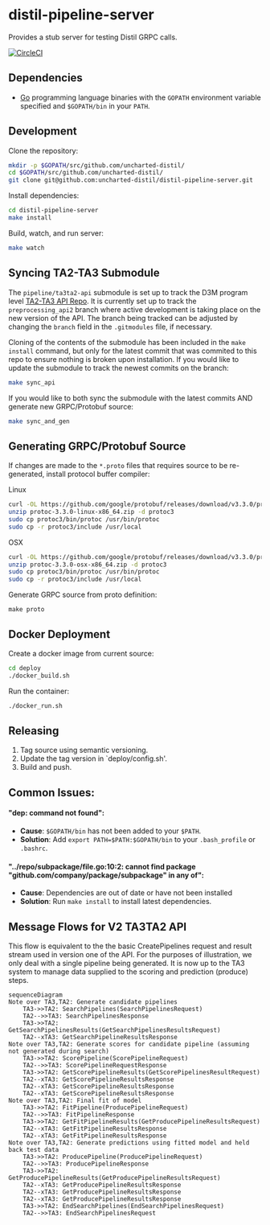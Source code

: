 # distil-pipeline-server

Provides a stub server for testing Distil GRPC calls.

[![CircleCI](https://circleci.com/gh/uncharted-distil/distil-pipeline-server/tree/master.svg?style=svg&circle-token=6037bacad70b27a10c6fb2d21d31ed75fc6734ab)](https://circleci.com/gh/uncharted-distil/distil-pipeline-server/tree/master)

## Dependencies

- [Go](https://golang.org/) programming language binaries with the `GOPATH` environment variable specified and `$GOPATH/bin` in your `PATH`.

## Development

Clone the repository:

```bash
mkdir -p $GOPATH/src/github.com/uncharted-distil/
cd $GOPATH/src/github.com/uncharted-distil/
git clone git@github.com:uncharted-distil/distil-pipeline-server.git
```

Install dependencies:

```bash
cd distil-pipeline-server
make install
```

Build, watch, and run server:
```bash
make watch
```

## Syncing TA2-TA3 Submodule

The `pipeline/ta3ta2-api` submodule is set up to track the D3M program level [TA2-TA3 API Repo](https://gitlab.com/datadrivendiscovery/ta3ta2-api).
It is currently set up to track the `preprocessing_api2` branch where active development is taking place on the new version of the API. The branch
being tracked can be adjusted by changing the `branch` field in the `.gitmodules` file, if necessary.

Cloning of the contents of the submodule has been included in the `make install` command, but only for the latest commit that was commited to
this repo to ensure nothing is broken upon installation. If you would like to update the submodule to track the newest commits on the branch:

```bash
make sync_api
```

If you would like to both sync the submodule with the latest commits AND generate new GRPC/Protobuf source:

```bash
make sync_and_gen
```

## Generating GRPC/Protobuf Source

If changes are made to the `*.proto` files that requires source to be re-generated, install protocol buffer compiler:

Linux

```bash
curl -OL https://github.com/google/protobuf/releases/download/v3.3.0/protoc-3.3.0-linux-x86_64.zip
unzip protoc-3.3.0-linux-x86_64.zip -d protoc3
sudo cp protoc3/bin/protoc /usr/bin/protoc
sudo cp -r protoc3/include /usr/local
```

OSX

```bash
curl -OL https://github.com/google/protobuf/releases/download/v3.3.0/protoc-3.3.0-osx-x86_64.zip
unzip protoc-3.3.0-osx-x86_64.zip -d protoc3
sudo cp protoc3/bin/protoc /usr/bin/protoc
sudo cp -r protoc3/include /usr/local
```

Generate GRPC source from proto definition:
```base
make proto
```

## Docker Deployment

Create a docker image from current source:
```bash
cd deploy
./docker_build.sh
```

Run the container:
```bash
./docker_run.sh
```

## Releasing

1.  Tag source using semantic versioning.
2.  Update the tag version in `deploy/config.sh'.
3.  Build and push.

## Common Issues:

#### "dep: command not found":

- **Cause**: `$GOPATH/bin` has not been added to your `$PATH`.
- **Solution**: Add `export PATH=$PATH:$GOPATH/bin` to your `.bash_profile` or `.bashrc`.

#### "../repo/subpackage/file.go:10:2: cannot find package "github.com/company/package/subpackage" in any of":

- **Cause**: Dependencies are out of date or have not been installed
- **Solution**: Run `make install` to install latest dependencies.

## Message Flows for V2 TA3TA2 API

This flow is equivalent to the the basic CreatePipelines request and result stream used in version one of the API.  For the purposes of illustration, we only deal with a single pipeline being generated.  It is now up to the TA3 system to manage data supplied to the scoring and prediction (produce) steps.

```mermaid
sequenceDiagram
Note over TA3,TA2: Generate candidate pipelines
    TA3->>TA2: SearchPipelines(SearchPipelinesRequest)
    TA2-->>TA3: SearchPipelinesResponse
    TA3->>TA2: GetSearchPipelinesResults(GetSearchPipelinesResultsRequest)
    TA2--xTA3: GetSearchPipelineResultsResponse
Note over TA3,TA2: Generate scores for candidate pipeline (assuming not generated during search)
    TA3->>TA2: ScorePipeline(ScorePipelineRequest)
    TA2-->>TA3: ScorePipelineRequestResponse
    TA3->>TA2: GetScorePipelineResults(GetScorePipelinesResultRequest)
    TA2--xTA3: GetScorePipelineResultsResponse
    TA2--xTA3: GetScorePipelineResultsResponse
    TA2--xTA3: GetScorePipelineResultsResponse
Note over TA3,TA2: Final fit of model
    TA3->>TA2: FitPipeline(ProducePipelineRequest)
    TA2-->>TA3: FitPipelineResponse
    TA3->>TA2: GetFitPipelineResults(GetProducePipelineResultsRequest)
    TA2--xTA3: GetFitPipelineResultsResponse
    TA2--xTA3: GetFitPipelineResultsResponse
Note over TA3,TA2: Generate predictions using fitted model and held back test data
    TA3->>TA2: ProducePipeline(ProducePipelineRequest)
    TA2-->>TA3: ProducePipelineResponse
    TA3->>TA2: GetProducePipelineResults(GetProducePipelineResultsRequest)
    TA2--xTA3: GetProducePipelineResultsResponse
    TA2--xTA3: GetProducePipelineResultsResponse
    TA2--xTA3: GetProducePipelineResultsResponse
    TA3->>TA2: EndSearchPipelines(EndSearchPipelinesRequest)
    TA2-->>TA3: EndSearchPipelinesRequest
```

